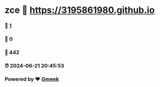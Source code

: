 # zce :link: https://3195861980.github.io 
### :page_facing_up: [1](https://3195861980.github.io/tag.html) 
### :speech_balloon: 0 
### :hibiscus: 442 
### :alarm_clock: 2024-06-21 20:45:53 
### Powered by :heart: [Gmeek](https://github.com/Meekdai/Gmeek)
